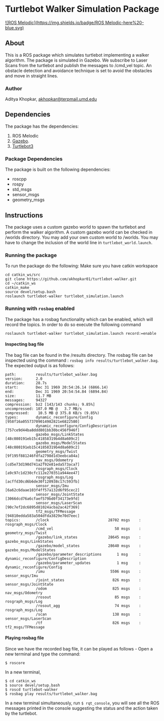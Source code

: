 # Turtlebot Walker Simulation Package
[![ROS Melodic](https://img.shields.io/badge/ROS Melodic-here%20-blue.svg)](http://wiki.ros.org/melodic/Installation)
## About
This is a ROS package which simulates turtlebot implementing a walker algorithm. The package is simulated in Gazebo. We subscribe to Laser Scans from the turtlebot and publish the messages to /cmd_vel topic. An obstacle detection and avoidance technique is set to avoid the obstacles and move in straight lines.

### Author
Aditya Khopkar, akhopkar@terpmail.umd.edu

## Dependencies
The package has the dependencies: 
1. ROS Melodic
2. [Gazebo](http://gazebosim.org/tutorials?tut=ros_installing&cat=connect_ros).
3. [Turtlebot3](https://answers.ros.org/question/293514/turtlebot-installation-on-ros-melodic/)

### Package Dependencies
The package is built on the following dependencies:
* roscpp
* rospy
* std_msgs
* sensor_msgs
* geometry_msgs

## Instructions
The package uses a custom gazebo world to spawn the turtlebot and perform the walker algorithm. A custom gazebo world can be checked in /worlds directory. You may add your own custom world to /worlds. You may have to change the inclusion of the world line in ```turtlebot_world.launch```. 

### Running the package
To run the package do the following:
Make sure you have catkin workspace
```
cd catkin_ws/src
git clone https://github.com/akhopkar01/turtlebot-walker.git
cd ~/catkin_ws
catkin_make
source devel/setup.bash
roslaunch turtlebot-walker turtlebot_simulation.launch
```

### Running with ```rosbag``` enabled
The package has a rosbag functionality which can be enabled, which will record the topics. In order to do so execute the following command
```
roslaunch turtlebot-walker turtlebot_simulation.launch record:=enable
```

#### Inspecting bag file
The bag file can be found in the /results directory. The rosbag file can be inspected using the command : ```rosbag info results/turtlebot_walker.bag```. The expected output is as follows:
```
path:         results/turtlebot_walker.bag
version:      2.0
duration:     28.7s
start:        Dec 31 1969 20:54:26.14 (6866.14)
end:          Dec 31 1969 20:54:54.84 (6894.84)
size:         11.7 MB
messages:     94327
compression:  bz2 [143/143 chunks; 9.85%]
uncompressed: 107.0 MB @   3.7 MB/s
compressed:    10.5 MB @ 375.8 KB/s (9.85%)
types:        dynamic_reconfigure/Config            [958f16a05573709014982821e6822580]
              dynamic_reconfigure/ConfigDescription [757ce9d44ba8ddd801bb30bc456f946f]
              gazebo_msgs/LinkStates                [48c080191eb15c41858319b4d8a609c2]
              gazebo_msgs/ModelStates               [48c080191eb15c41858319b4d8a609c2]
              geometry_msgs/Twist                   [9f195f881246fdfa2798d1d3eebca84a]
              nav_msgs/Odometry                     [cd5e73d190d741a2f92e81eda573aca7]
              rosgraph_msgs/Clock                   [a9c97c1d230cfc112e270351a944ee47]
              rosgraph_msgs/Log                     [acffd30cd6b6de30f120938c17c593fb]
              sensor_msgs/Imu                       [6a62c6daae103f4ff57a132d6f95cec2]
              sensor_msgs/JointState                [3066dcd76a6cfaef579bd0f34173e9fd]
              sensor_msgs/LaserScan                 [90c7ef2dc6895d81024acba2ac42f369]
              tf2_msgs/TFMessage                    [94810edda583a504dfda3829e70d7eec]
topics:       /clock                           28702 msgs    : rosgraph_msgs/Clock                  
              /cmd_vel                            58 msgs    : geometry_msgs/Twist                  
              /gazebo/link_states              28645 msgs    : gazebo_msgs/LinkStates               
              /gazebo/model_states             28640 msgs    : gazebo_msgs/ModelStates              
              /gazebo/parameter_descriptions       1 msg     : dynamic_reconfigure/ConfigDescription
              /gazebo/parameter_updates            1 msg     : dynamic_reconfigure/Config           
              /imu                              5506 msgs    : sensor_msgs/Imu                      
              /joint_states                      826 msgs    : sensor_msgs/JointState               
              /odom                              825 msgs    : nav_msgs/Odometry                    
              /rosout                             85 msgs    : rosgraph_msgs/Log                    
              /rosout_agg                         74 msgs    : rosgraph_msgs/Log                    
              /scan                              138 msgs    : sensor_msgs/LaserScan                
              /tf                                826 msgs    : tf2_msgs/TFMessage

```

#### Playing rosbag file
Since we have the recorded bag file, it can be played as follows - 
Open a new terminal and type the command:
```
$ roscore
```

In a new terminal,
```
$ cd catkin_ws
$ source devel/setup.bash
$ roscd turtlebot-walker
$ rosbag play results/turtlebot_walker.bag
```

In a new terminal simultaneously,
run ```$ rqt_console```, you will see all the ROS messages printed in the console suggesting the status and the action taken by the turtlebot.
